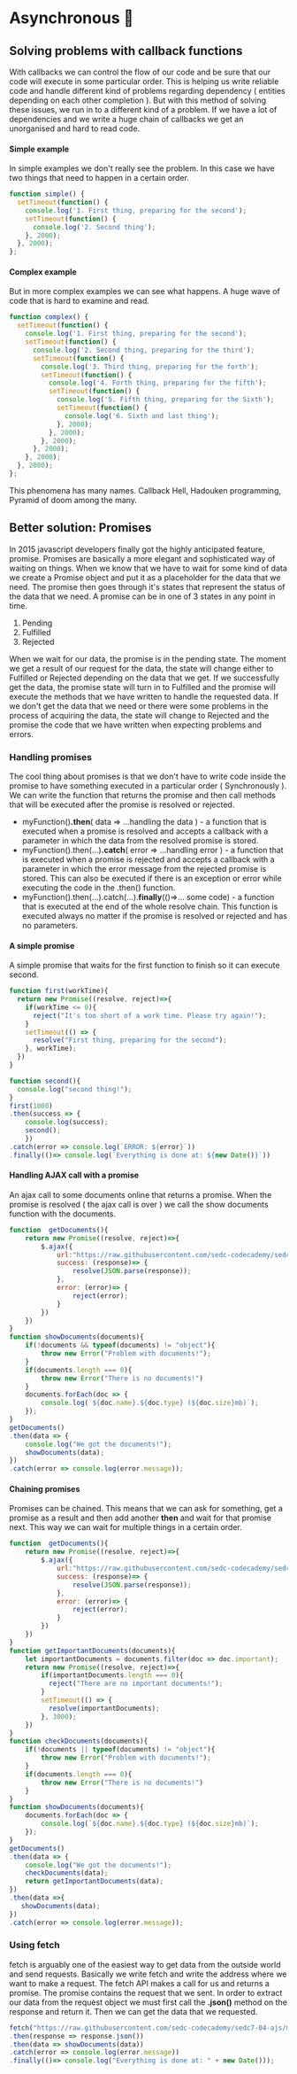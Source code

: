# Asynchronous &#x1F34E;
## Solving problems with callback functions
With callbacks we can control the flow of our code and be sure that our code will execute in some particular order. This is helping us write reliable code and handle different kind of problems regarding dependency ( entities depending on each other completion ). But with this method of solving these issues, we run in to a different kind of a problem. If we have a lot of dependencies and we write a huge chain of callbacks we get an unorganised and hard to read code. 
#### Simple example
In simple examples we don't really see the problem. In this case we have two things that need to happen in a certain order. 
```javascript
function simple() {
  setTimeout(function() {
    console.log('1. First thing, preparing for the second');
    setTimeout(function() {
      console.log('2. Second thing');
    }, 2000);
  }, 2000);
};
```
#### Complex example
But in more complex examples we can see what happens. A huge wave of code that is hard to examine and read. 
```javascript
function complex() {
  setTimeout(function() {
    console.log('1. First thing, preparing for the second');
    setTimeout(function() {
      console.log('2. Second thing, preparing for the third');
      setTimeout(function() {
	    console.log('3. Third thing, preparing for the forth');
	    setTimeout(function() {
		  console.log('4. Forth thing, preparing for the fifth');
		  setTimeout(function() {
		    console.log('5. Fifth thing, preparing for the Sixth');
		    setTimeout(function() {
		      console.log('6. Sixth and last thing');
		    }, 2000);
	      }, 2000);
	    }, 2000);
	  }, 2000);
    }, 2000);
  }, 2000);
};
```
This phenomena has many names. Callback Hell, Hadouken programming, Pyramid of doom among the many.  

## Better solution: Promises 
In 2015 javascript developers finally got the highly anticipated feature, promise. Promises are basically a more elegant and sophisticated way of waiting on things. When we know that we have to wait for some kind of data we create a Promise object and put it as a placeholder for the data that we need. The promise then goes through it's states that represent the status of the data that we need. A promise can be in one of 3 states in any point in time. 
1. Pending
2. Fulfilled
3. Rejected

When we wait for our data, the promise is in the pending state. The moment we get a result of our request for the data, the state will change either to Fulfilled or Rejected depending on the data that we get. If we successfully get the data, the promise state will turn in to Fulfilled and the promise will execute the methods that we have written to handle the requested data. If we don't get the data that we need or there were some problems in the process of acquiring the data, the  state will change to Rejected and the promise the code that we have written when expecting problems and errors. 
### Handling promises
The cool thing about promises is that we don't have to write code inside the promise to have something executed in a particular order ( Synchronously ). We can write the function that returns the promise and then call methods that will be executed after the promise is resolved or rejected. 
* myFunction()**.then**( data => ...handling the data ) - a function that is executed when a promise is resolved and accepts a callback with a parameter in which the data from the resolved promise is stored.
* myFunction().then(...)**.catch**( error => ...handling error ) - a function that is executed when a promise is rejected and accepts a callback with a parameter in which the error message from the rejected promise is stored. This can also be executed if there is an exception or error while executing the code in the .then() function.
* myFunction().then(...).catch(...).**finally**(()=>... some code) - a function that is executed at the end of the whole resolve chain. This function is executed always no matter if the promise is resolved or rejected and has no parameters. 
#### A simple promise
A simple promise that waits for the first function to finish so it can execute second.
```javascript
function first(workTime){
  return new Promise((resolve, reject)=>{
    if(workTime <= 0){
      reject("It's too short of a work time. Please try again!");
    }
    setTimeout(() => {
      resolve("First thing, preparing for the second");
    }, workTime);
  })
}

function second(){
  console.log("second thing!");
}
first(1000)
.then(success => {
	console.log(success);
	second();
	})
.catch(error => console.log(`ERROR: ${error}`))
.finally(()=> console.log(`Everything is done at: ${new Date()}`))
```
#### Handling AJAX call with a promise
An ajax call to some documents online that returns a promise. When the promise is resolved ( the ajax call is over ) we call the show documents function with the documents.
```javascript
function  getDocuments(){
    return new Promise((resolve, reject)=>{
        $.ajax({
            url:"https://raw.githubusercontent.com/sedc-codecademy/sedc7-04-ajs/master/g2/Class7/documents.json",
            success: (response)=> {
                resolve(JSON.parse(response));
            },
            error: (error)=> {
                reject(error);
            }
        })
    })
}
function showDocuments(documents){
    if(!documents && typeof(documents) != "object"){
        throw new Error("Problem with documents!");
    }
    if(documents.length === 0){
        throw new Error("There is no documents!")
    }
    documents.forEach(doc => {
        console.log(`${doc.name}.${doc.type} (${doc.size}mb)`);
    });
}
getDocuments()
.then(data => {
    console.log("We got the documents!");
    showDocuments(data);
})
.catch(error => console.log(error.message));
```
#### Chaining promises
Promises can be chained. This means that we can ask for something, get a promise as a result and then add another **then** and wait for that promise next. This way we can wait for multiple things in a certain order.
```javascript
function  getDocuments(){
    return new Promise((resolve, reject)=>{
        $.ajax({
            url:"https://raw.githubusercontent.com/sedc-codecademy/sedc7-04-ajs/master/g2/Class7/documents.json",
            success: (response)=> {
                resolve(JSON.parse(response));
            },
            error: (error)=> {
                reject(error);
            }
        })
    })
}
function getImportantDocuments(documents){
    let importantDocuments = documents.filter(doc => doc.important);
    return new Promise((resolve, reject)=>{
        if(importantDocuments.length === 0){
          reject("There are no important documents!");
        }
        setTimeout(() => {
          resolve(importantDocuments);
        }, 3000);
    })
}
function checkDocuments(documents){
    if(!documents || typeof(documents) != "object"){
        throw new Error("Problem with documents!");
    }
    if(documents.length === 0){
        throw new Error("There is no documents!")
    }
}
function showDocuments(documents){
    documents.forEach(doc => {
        console.log(`${doc.name}.${doc.type} (${doc.size}mb)`);
    });
}
getDocuments()
.then(data => {
    console.log("We got the documents!");
    checkDocuments(data);
    return getImportantDocuments(data);
})
.then(data =>{
   showDocuments(data);
})
.catch(error => console.log(error.message));
```
### Using fetch
fetch is arguably one of the easiest way to get data from the outside world and send requests. Basically we write fetch and write the address where we want to make a request. The fetch API makes a call for us and returns a promise. The promise contains the request that we sent. In order to extract our data from the request object we must first call the **.json()** method on the response and return it. Then we can get the data that we requested. 
```javascript
fetch("https://raw.githubusercontent.com/sedc-codecademy/sedc7-04-ajs/master/g2/Class7/documents.json")
.then(response => response.json())
.then(data => showDocuments(data))
.catch(error => console.log(error.message))
.finally(()=> console.log("Everything is done at: " + new Date()));
```	